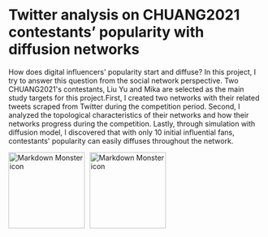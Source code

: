 # Twitter analysis on CHUANG2021 contestants’ popularity with diffusion networks


How does digital influencers' popularity start and diffuse? In this project, I try to answer this question from the social network perspective. Two CHUANG2021's contestants, Liu Yu and Mika are selected as the main study targets for this project.First, I created two networks with their related tweets scraped from Twitter during the competition period. Second, I analyzed the topological characteristics of their networks and how their networks progress during the competition. Lastly, through simulation with diffusion model, I discovered that with only 10 initial influential fans, contestants' popularity can easily diffuses throughout the network.

<img src="http://cms-bucket.ws.126.net/2021/0222/e4d8c92ag00qoxahj01jsc0009q0064c.gif"
     alt="Markdown Monster icon"  height="150"
     style="float: left; margin-right: 10px;" />
<img src="https://64.media.tumblr.com/c50214a79e4a2add407235f27fa851ae/3f3916e27d200572-12/s540x810/d0e88792009c77ba4344a4fd03af915560cda3b1.gifv"
     alt="Markdown Monster icon"  width="150"
     style="float: left; margin-right: 10px;" />


